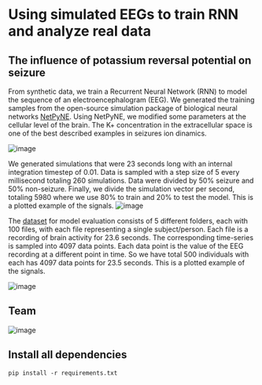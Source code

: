 # Using simulated EEGs to train RNN and analyze real data
## The influence of potassium reversal potential on seizure

From synthetic data, we train a Recurrent Neural Network (RNN) to model the sequence of an electroencephalogram (EEG). We generated the training samples from the open-source simulation package of biological neural networks [NetPyNE](http://www.netpyne.org/index.html). Using NetPyNE, we modified some parameters at the cellular level of the brain. The K+ concentration in the extracellular space is one of the best described examples in seizures ion dinamics. 

![image](https://user-images.githubusercontent.com/34287081/213928200-de794f81-f84c-492d-aeb1-9ea206bfd1ed.png)

We generated simulations that were 23 seconds long with an internal integration timestep of 0.01. Data is sampled with a step size of 5 every millisecond totaling 260 simulations. Data were divided by 50% seizure and 50% non-seizure. Finally, we divide the simulation vector per second, totaling 5980 where we use 80% to train and 20% to test the model. This is a plotted example of the signals.
![image](https://user-images.githubusercontent.com/34287081/213928258-57801846-3593-49b3-8958-1954d0a620a4.png)

The [dataset](https://archive.ics.uci.edu/ml/datasets/Epileptic+Seizure+Recognition) for model evaluation consists of 5 different folders, each with 100 files, with each file representing a single subject/person. Each file is a recording of brain activity for 23.6 seconds. The corresponding time-series is sampled into 4097 data points. Each data point is the value of the EEG recording at a different point in time. So we have total 500 individuals with each has 4097 data points for 23.5 seconds. This is a plotted example of the signals.

![image](https://user-images.githubusercontent.com/34287081/213930467-02740cee-107d-40ef-bbcb-0ed6f071ada4.png)


## Team
![image](https://user-images.githubusercontent.com/34287081/213763502-f9a8a7cb-5872-4047-a898-33cd571932b5.png)

## Install all dependencies
```
pip install -r requirements.txt
```
